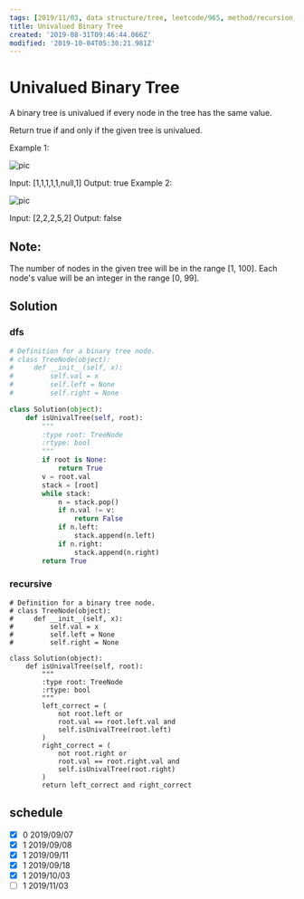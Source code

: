 ```yaml
---
tags: [2019/11/03, data structure/tree, leetcode/965, method/recursion, method/traversal/dfs]
title: Univalued Binary Tree
created: '2019-08-31T09:46:44.066Z'
modified: '2019-10-04T05:30:21.981Z'
---
```


# Univalued Binary Tree


A binary tree is univalued if every node in the tree has the same value.

Return true if and only if the given tree is univalued.



Example 1:

![pic](https://assets.leetcode.com/uploads/2018/12/28/unival_bst_1.png)

Input: [1,1,1,1,1,null,1]
Output: true
Example 2:


![pic](https://assets.leetcode.com/uploads/2018/12/28/unival_bst_2.png)

Input: [2,2,2,5,2]
Output: false

## Note:

The number of nodes in the given tree will be in the range [1, 100].
Each node's value will be an integer in the range [0, 99].

## Solution

### dfs

```python
# Definition for a binary tree node.
# class TreeNode(object):
#     def __init__(self, x):
#         self.val = x
#         self.left = None
#         self.right = None

class Solution(object):
    def isUnivalTree(self, root):
        """
        :type root: TreeNode
        :rtype: bool
        """
        if root is None:
            return True
        v = root.val
        stack = [root]
        while stack:
            n = stack.pop()
            if n.val != v:
                return False
            if n.left:
                stack.append(n.left)
            if n.right:
                stack.append(n.right)
        return True
```
### recursive

```
# Definition for a binary tree node.
# class TreeNode(object):
#     def __init__(self, x):
#         self.val = x
#         self.left = None
#         self.right = None

class Solution(object):
    def isUnivalTree(self, root):
        """
        :type root: TreeNode
        :rtype: bool
        """
        left_correct = (
            not root.left or
            root.val == root.left.val and
            self.isUnivalTree(root.left)
        )
        right_correct = (
            not root.right or
            root.val == root.right.val and
            self.isUnivalTree(root.right)
        )
        return left_correct and right_correct
```

## schedule

* [x] 0 2019/09/07
* [x] 1 2019/09/08
* [x] 1 2019/09/11
* [x] 1 2019/09/18
* [x] 1 2019/10/03
* [ ] 1 2019/11/03

